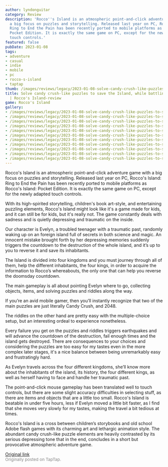 ```yaml
---
author: lyndonguitar
category: Review
description: 'Rocco''s Island is an atmospheric point-and-click adventure game with
  a big focus on puzzles and storytelling. Released last year on PC, Rocco''s Island:
  Ring to End the Pain has been recently ported to mobile platforms as Rocco''s Island:
  Pocket Edition. It is exactly the same game on PC, except for the newly adapted
  touch controls.'
featured: false
pubDate: 2023-01-08
tags:
- adventure
- casual
- indie
- mobile
- pc
- rocco-s-island
- taptap
thumb: /images/reviews/legacy/2023-01-08-solve-candy-crush-like-puzzles-to-save-the-island-while-battling-depression--roccos-islan-0.avif
title: Solve candy crush-like puzzles to save the Island, while battling depression
  | Rocco's Island-review
game: Rocco's Island
gallery:
- /images/reviews/legacy/2023-01-08-solve-candy-crush-like-puzzles-to-save-the-island-while-battling-depression--roccos-islan-0.avif
- /images/reviews/legacy/2023-01-08-solve-candy-crush-like-puzzles-to-save-the-island-while-battling-depression--roccos-islan-1.avif
- /images/reviews/legacy/2023-01-08-solve-candy-crush-like-puzzles-to-save-the-island-while-battling-depression--roccos-islan-2.avif
- /images/reviews/legacy/2023-01-08-solve-candy-crush-like-puzzles-to-save-the-island-while-battling-depression--roccos-islan-3.avif
- /images/reviews/legacy/2023-01-08-solve-candy-crush-like-puzzles-to-save-the-island-while-battling-depression--roccos-islan-4.avif
- /images/reviews/legacy/2023-01-08-solve-candy-crush-like-puzzles-to-save-the-island-while-battling-depression--roccos-islan-5.avif
- /images/reviews/legacy/2023-01-08-solve-candy-crush-like-puzzles-to-save-the-island-while-battling-depression--roccos-islan-6.avif
- /images/reviews/legacy/2023-01-08-solve-candy-crush-like-puzzles-to-save-the-island-while-battling-depression--roccos-islan-7.avif
- /images/reviews/legacy/2023-01-08-solve-candy-crush-like-puzzles-to-save-the-island-while-battling-depression--roccos-islan-8.avif
- /images/reviews/legacy/2023-01-08-solve-candy-crush-like-puzzles-to-save-the-island-while-battling-depression--roccos-islan-9.avif
- /images/reviews/legacy/2023-01-08-solve-candy-crush-like-puzzles-to-save-the-island-while-battling-depression--roccos-islan-10.avif
---
```

Rocco's Island is an atmospheric point-and-click adventure game with a big focus on puzzles and storytelling. Released last year on PC, Rocco's Island: Ring to End the Pain has been recently ported to mobile platforms as Rocco's Island: Pocket Edition. It is exactly the same game on PC, except for the newly adapted touch controls.

With its high-spirited storytelling, children's book art-style, and entertaining puzzling elements, Rocco's Island might look like it's a game made for kids, and it can still be for kids, but it's really not. The game constantly deals with sadness and is quietly depressing and traumatic on the inside.

Our character is Evelyn, a troubled teenager with a traumatic past, randomly waking up on an foreign island full of secrets in both science and magic. An innocent mistake brought forth by her depressing memories suddenly triggers the countdown to the destruction of the whole island, and it’s up to you to reverse it and save its inhabitants.

The Island is divided into four kingdoms and you must journey through all of them, help the different inhabitants, the four kings, in order to acquire the information to Rocco’s whereabouts, the only one that can help you reverse the doomsday countdown.

The main gameplay is all about pointing Evelyn where to go, collecting objects, items, and solving puzzles and riddles along the way.

If you’re an avid mobile gamer, then you’ll instantly recognize that two of the main puzzles are just literally Candy Crush, and 2048.

The riddles on the other hand are pretty easy with the multiple-choice setup, but an interesting ordeal to experience nonetheless.

Every failure you get on the puzzles and riddles triggers earthquakes and will advance the countdown of the destruction, fail enough times and the island gets destroyed. There are consequences to your choices and considering the puzzles are too easy for my tastes even in the more complex later stages, it's a nice balance between being unremarkably easy and frustratingly hard.

As Evelyn travels across the four different kingdoms, she’ll know more about the inhabitants of the island, its history, the four different kings, as well as herself having to face and handle her traumatic past.

The point-and-click mouse gameplay has been translated well to touch controls, but there are some slight accuracy difficulties in selecting stuff, as there are items and objects that are a little too small. Rocco's Island is beatable in under five hours, less if Evelyn moved a little bit faster, as I find that she moves very slowly for my tastes, making the travel a bit tedious at times.

Rocco's Island is a cross between children’s storybooks and old school Adobe flash games with its charming art and lethargic animation style. The abundant candy crush-like puzzle elements are heavily contrasted by its serious depressing tone that in the end, concludes in a short but provocative atmospheric adventure game.

[Original link](https://www.taptap.io/post/4140243)<br><span style="font-size: 0.95em; color: #888;">Originally posted on TapTap.</span>